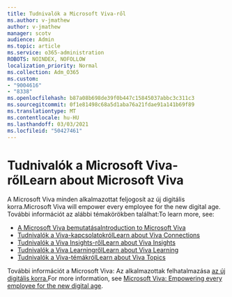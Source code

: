 ```yaml
---
title: Tudnivalók a Microsoft Viva-ről
ms.author: v-jmathew
author: v-jmathew
manager: scotv
audience: Admin
ms.topic: article
ms.service: o365-administration
ROBOTS: NOINDEX, NOFOLLOW
localization_priority: Normal
ms.collection: Adm_O365
ms.custom:
- "9004616"
- "8338"
ms.openlocfilehash: b87a08b698de39f0b447c15845037abbc3c311c3
ms.sourcegitcommit: 0f1e81498c68a5d1aba76a21fdae91a141b69f89
ms.translationtype: MT
ms.contentlocale: hu-HU
ms.lasthandoff: 03/03/2021
ms.locfileid: "50427461"
---
```

# <a name="learn-about-microsoft-viva"></a><span data-ttu-id="b89b6-102">Tudnivalók a Microsoft Viva-ről</span><span class="sxs-lookup"><span data-stu-id="b89b6-102">Learn about Microsoft Viva</span></span>

<span data-ttu-id="b89b6-103">A Microsoft Viva minden alkalmazottat feljogosít az új digitális korra.</span><span class="sxs-lookup"><span data-stu-id="b89b6-103">Microsoft Viva will empower every employee for the new digital age.</span></span> <span data-ttu-id="b89b6-104">További információt az alábbi témakörökben találhat:</span><span class="sxs-lookup"><span data-stu-id="b89b6-104">To learn more, see:</span></span>

- [<span data-ttu-id="b89b6-105">A Microsoft Viva bemutatása</span><span class="sxs-lookup"><span data-stu-id="b89b6-105">Introduction to Microsoft Viva</span></span>](https://www.microsoft.com/microsoft-viva/overview)
- [<span data-ttu-id="b89b6-106">Tudnivalók a Viva-kapcsolatokról</span><span class="sxs-lookup"><span data-stu-id="b89b6-106">Learn about Viva Connections</span></span>](https://aka.ms/VivaConnectionsBlog/)
- [<span data-ttu-id="b89b6-107">Tudnivalók a Viva Insights-ről</span><span class="sxs-lookup"><span data-stu-id="b89b6-107">Learn about Viva Insights</span></span>](https://aka.ms/VivaInsightsBlog)
- [<span data-ttu-id="b89b6-108">Tudnivalók a Viva Learningről</span><span class="sxs-lookup"><span data-stu-id="b89b6-108">Learn about Viva Learning</span></span>](https://aka.ms/VivaLearningBlog)
- [<span data-ttu-id="b89b6-109">Tudnivalók a Viva-témákról</span><span class="sxs-lookup"><span data-stu-id="b89b6-109">Learn about Viva Topics</span></span>](https://aka.ms/viva/topics/blog)

<span data-ttu-id="b89b6-110">További információt a Microsoft Viva: Az alkalmazottak felhatalmazása [az új digitális korra.](https://www.microsoft.com/microsoft-365/blog/2021/02/04/microsoft-viva-empowering-every-employee-for-the-new-digital-age/)</span><span class="sxs-lookup"><span data-stu-id="b89b6-110">For more information, see [Microsoft Viva: Empowering every employee for the new digital age](https://www.microsoft.com/microsoft-365/blog/2021/02/04/microsoft-viva-empowering-every-employee-for-the-new-digital-age/).</span></span>
